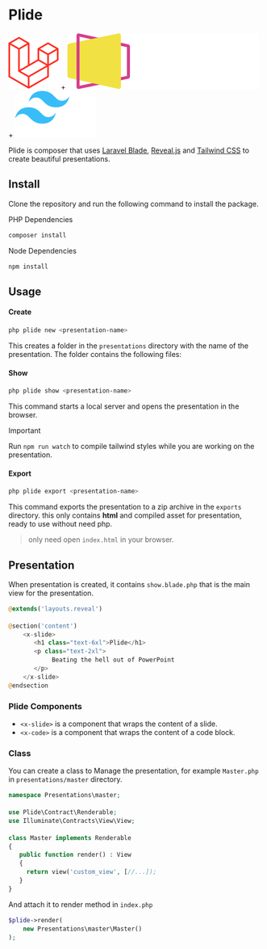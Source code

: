 # Plide

![Laravel](.brands/laravel.svg) +
![Reveal](.brands/reveal-white-text.svg) +
![Tailwind](.brands/tailwindcss.svg) 

Plide is composer that uses  [Laravel Blade](https://laravel.com/docs/10.x/blade#main-content), [Reveal.js](https://revealjs.com/) and [Tailwind CSS](https://tailwindcss.com/docs) to create beautiful presentations.

## Install

Clone the repository and run the following command to install the package.

PHP Dependencies
```bash
composer install
```

Node Dependencies
```bash
npm install
```

## Usage

#### Create
```bash
php plide new <presentation-name>
```
This creates a folder in the `presentations` directory with the name of the presentation.
The folder contains the following files:

#### Show 
```bash
php plide show <presentation-name>
```
This command starts a local server and opens the presentation in the browser.

> [!IMPORTANT]
> Run `npm run watch` to compile tailwind styles while you are working on the presentation.

#### Export
```bash
php plide export <presentation-name>
```

This command exports the presentation to a zip archive in the `exports` directory. 
this only contains **html** and compiled asset for presentation, ready to use
without need php.

>only need open `index.html` in your browser.   

## Presentation

When presentation is created, it contains `show.blade.php` 
that is the main view for the presentation.

```php
@extends('layouts.reveal')

@section('content')
    <x-slide>
       <h1 class="text-6xl">Plide</h1>
       <p class="text-2xl">
            Beating the hell out of PowerPoint
       </p>
    </x-slide>
@endsection
```

### Plide Components
- `<x-slide>` is a component that wraps the content of a slide.
- `<x-code>` is a component that wraps the content of a code block.

### Class
You can create a class to Manage the presentation, for example
`Master.php` in `presentations/master` directory.

```php
namespace Presentations\master;

use Plide\Contract\Renderable;
use Illuminate\Contracts\View\View;

class Master implements Renderable
{
   public function render() : View 
   {
     return view('custom_view', [//...]);
   }
}
```

And attach it to render method in `index.php`
```php
$plide->render(
    new Presentations\master\Master()
);
```





